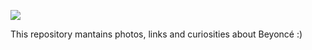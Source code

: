![](https://64.media.tumblr.com/f2420c73b65e7c29efd9b3b9e6cb5d1c/efaa2f94974c346f-f1/s500x750/4767892ca69854e87ea462925461e58194dcfe0f.gifv)


This repository mantains photos, links and curiosities about Beyoncé :)
